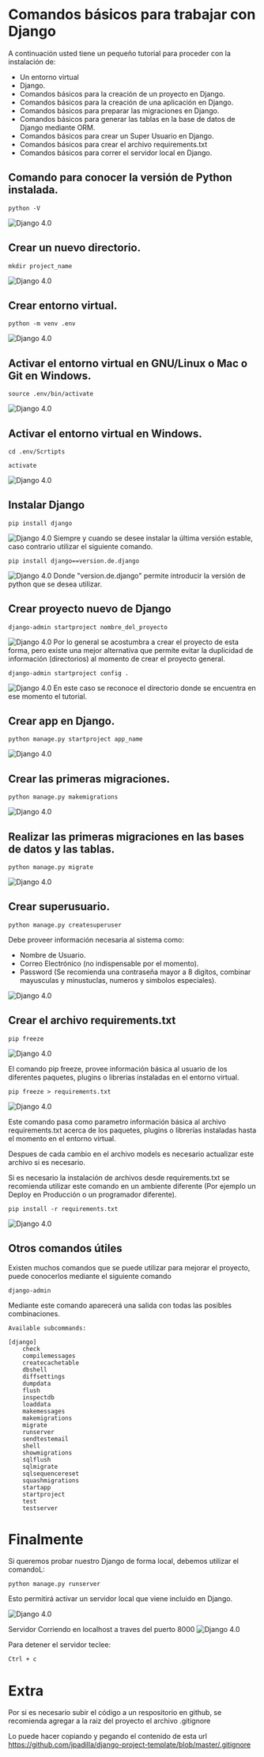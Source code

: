 # Comandos básicos para trabajar con Django

A continuación usted tiene un pequeño tutorial para proceder con la instalación de:
* Un entorno virtual
* Django.
* Comandos básicos para la creación de un proyecto en Django.
* Comandos básicos para la creación de una aplicación en Django.
* Comandos básicos para preparar las migraciones en Django.
* Comandos básicos para generar las tablas en la base de datos de Django mediante ORM.
* Comandos básicos para crear un Super Usuario en Django.
* Comandos básicos para crear el archivo requirements.txt
* Comandos básicos para correr el servidor local en Django.

## Comando para conocer la versión de Python instalada.

    python -V

![Django 4.0](/tutorial/media/Screenshot%202022-03-30%20075708.png "Django 3.1")

## Crear un nuevo directorio.

    mkdir project_name

![Django 4.0](/tutorial/media/Screenshot%202022-03-30%20075948.png "Django 3.1")
## Crear entorno virtual.

    python -m venv .env

![Django 4.0](/tutorial/media/Screenshot%202022-03-30%20081536.png "Django 3.1")

## Activar el entorno virtual en GNU/Linux o Mac o Git en Windows.

    source .env/bin/activate
![Django 4.0](/tutorial/media/Screenshot%202022-03-30%20081733.png "Django 3.1")
## Activar el entorno virtual en Windows.

    cd .env/Scrtipts

    activate

![Django 4.0](/tutorial/media/Screenshot%202022-03-30%20082213.png "Django 3.1")
## Instalar Django

    pip install django

![Django 4.0](/tutorial/media/Screenshot%202022-03-30%20082601.png "Django 3.1")
Siempre y cuando se desee instalar la última versión estable, caso contrario utilizar el siguiente comando.

    pip install django==version.de.django

![Django 4.0](/tutorial/media/Screenshot%202022-03-30%20082740.png "Django 3.1")
Donde "version.de.django" permite introducir la versión de python que se desea utilizar.

## Crear proyecto nuevo de Django

    django-admin startproject nombre_del_proyecto
![Django 4.0](/tutorial/media/Screenshot%202022-03-30%20082855.png "Django 3.1")
Por lo general se acostumbra a crear el proyecto de esta forma, pero existe una mejor alternativa que permite evitar la duplicidad de información (directorios) al momento de crear el proyecto general.

    django-admin startproject config .

![Django 4.0](/tutorial/media/Screenshot%202022-03-30%20082855.png "Django 3.1")
En este caso se reconoce el directorio donde se encuentra en ese momento el tutorial.

## Crear app en Django.

    python manage.py startproject app_name
![Django 4.0](/tutorial/media/Screenshot%202022-03-30%20083150.png "Django 3.1")
## Crear las primeras migraciones.

    python manage.py makemigrations
![Django 4.0](/tutorial/media/Screenshot%202022-03-30%20083346.png "Django 3.1")
## Realizar las primeras migraciones en las bases de datos y las tablas.

    python manage.py migrate

![Django 4.0](/tutorial/media/Screenshot%202022-03-30%20083508.png "Django 3.1")

## Crear superusuario.

    python manage.py createsuperuser

Debe proveer información necesaria al sistema como:

* Nombre de Usuario.
* Correo Electrónico (no indispensable por el momento).
* Password (Se recomienda una contraseña mayor a 8 digitos, combinar mayusculas y minustuclas, numeros y simbolos especiales).

![Django 4.0](/tutorial/media/Screenshot%202022-03-30%20083650.png "Django 3.1")

## Crear el archivo requirements.txt

    pip freeze

![Django 4.0](/tutorial/media/Screenshot%202022-03-30%20083743.png "Django 3.1")

El comando pip freeze, provee información básica al usuario de los diferentes paquetes, plugins o librerias instaladas en el entorno virtual.

    pip freeze > requirements.txt

![Django 4.0](/tutorial/media/Screenshot%202022-03-30%20083921.png "Django 3.1")

Este comando pasa como parametro información básica al archivo requirements.txt acerca de los paquetes, plugins o librerías instaladas hasta el momento en el entorno virtual.

Despues de cada cambio en el archivo models es necesario actualizar este archivo si es necesario.

Si es necesario la instalación de archivos desde requirements.txt se recomienda utilizar este comando en un ambiente diferente (Por ejemplo un Deploy en Producción o un programador diferente).

    pip install -r requirements.txt

![Django 4.0](/tutorial/media/Screenshot%202022-03-30%20084046.png "Django 3.1")

## Otros comandos útiles
Existen muchos comandos que se puede utilizar para mejorar el proyecto, puede conocerlos mediante el siguiente comando

    django-admin

Mediante este comando aparecerá una salida con todas las posibles combinaciones.

    Available subcommands:

    [django]
        check
        compilemessages
        createcachetable
        dbshell
        diffsettings
        dumpdata
        flush
        inspectdb
        loaddata
        makemessages
        makemigrations
        migrate
        runserver
        sendtestemail
        shell
        showmigrations
        sqlflush
        sqlmigrate
        sqlsequencereset
        squashmigrations
        startapp
        startproject
        test
        testserver

# Finalmente

Si queremos probar nuestro Django de forma local, debemos utilizar el comandoL:

    python manage.py runserver

Esto permitirá activar un servidor local que viene incluido en Django.

![Django 4.0](/tutorial/media/Screenshot%202022-03-30%20084356.png "Django 3.1")

Servidor Corriendo en localhost a traves del puerto 8000
![Django 4.0](/tutorial/media/Screenshot%202022-03-30%20091523.png "Django 3.1")

Para detener el servidor teclee:

    Ctrl + c

# Extra

Por si es necesario subir el código a un respositorio en github, se recomienda agregar a la raiz del proyecto el archivo .gitignore

Lo puede hacer copiando y pegando el contenido de esta url https://github.com/jpadilla/django-project-template/blob/master/.gitignore